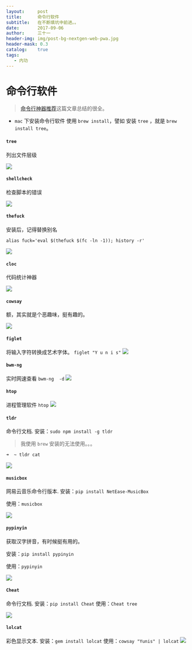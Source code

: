 ```yaml
---
layout:     post
title:      命令行软件
subtitle:   在不断填坑中前进。。
date:       2017-09-06
author:     三十一
header-img: img/post-bg-nextgen-web-pwa.jpg
header-mask: 0.3
catalog:    true
tags:
   - 内功
---
```


# 命令行软件
> [命令行神器推荐](https://segmentfault.com/a/1190000009728316)这篇文章总结的很全。

- `mac` 下安装命令行软件 使用 `brew install`，譬如 安装 `tree` ，就是 `brew install tree`。

#### `tree`

列出文件层级

![](/media/15046854241597/shell_tree.jpg)

#### `shellcheck`

检查脚本的错误

![](/media/15046854241597/15046866221935.jpg)

#### `thefuck`
安装后，记得替换别名 

`alias fuck='eval $(thefuck $(fc -ln -1)); history -r'`

![](/media/15046854241597/15046870856588.jpg)

#### `cloc`

代码统计神器


![](/media/15046854241597/15046872073389.jpg)


#### `cowsay`

额，其实就是个恶趣味，挺有趣的。

![](/media/15046854241597/15046872820303.jpg)


#### `figlet`

将输入字符转换成艺术字体。
`figlet "Y u n i s"`
![](/media/15046854241597/WX20171023-150731@2x.png)

#### `bwm-ng`

实时网速查看
`bwm-ng  -d`
![](/media/15046854241597/WX20171023-150816@2x.png)

#### `htop`

进程管理软件
`htop`
![](/media/15046854241597/WX20171023-150840@2x.png)


#### `tldr`
命令行文档.
安装：`sudo npm install -g tldr` 
> 我使用 `brew` 安装的无法使用。。。


```
➜  ~ tldr cat
```

![](/media/15046854241597/WX20171030-162228@2x.png)


#### `musicbox`
网易云音乐命令行版本.
安装：`pip install NetEase-MusicBox`

使用：`musicbox`

![](/media/15046854241597/WX20171030-163038@2x.png)

#### `pypinyin`

获取汉字拼音，有时候挺有用的。

安装：`pip install pypinyin`

使用：`pypinyin`

![](/media/15046854241597/WX20171030-163334@2x.png)


#### `Cheat`

命令行文档.
安装：`pip install Cheat`
使用：`Cheat tree`

![](/media/15046854241597/WX20171030-164139@2x.png)



#### `lolcat`

彩色显示文本.
安装：`gem install lolcat`
使用：`cowsay "Yunis" | lolcat`
![](/media/15046854241597/WX20180107-203506@2x.png)



